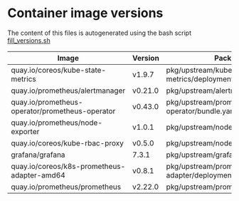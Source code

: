# Container image versions

The content of this files is autogenerated using the bash script [fill_versions.sh](../tools/fill_versions.sh)

| Image                                           | Version | Package Manifest                                |
| ----------------------------------------------- | ------- | ----------------------------------------------- |
| quay.io/coreos/kube-state-metrics               | v1.9.7  | pkg/upstream/kube-state-metrics/deployment.yaml |
| quay.io/prometheus/alertmanager                 | v0.21.0 | pkg/upstream/alertmanager/alertmanager.yaml     |
| quay.io/prometheus-operator/prometheus-operator | v0.43.0 | pkg/upstream/prometheus-operator/bundle.yaml    |
| quay.io/prometheus/node-exporter                | v1.0.1  | pkg/upstream/node_exporter/daemonset.yaml       |
| quay.io/coreos/kube-rbac-proxy                  | v0.5.0  | pkg/upstream/node_exporter/daemonset.yaml       |
| grafana/grafana                                 | 7.3.1   | pkg/upstream/grafana/deployment.yaml            |
| quay.io/coreos/k8s-prometheus-adapter-amd64     | v0.8.1  | pkg/upstream/prometheus-adapter/deployment.yaml |
| quay.io/prometheus/prometheus                   | v2.22.0 | pkg/upstream/prometheus/prometheus.yaml         |
